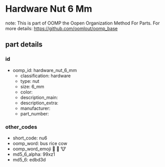 # Hardware Nut 6 Mm  

note: This is part of OOMP the Oopen Organization Method For Parts. For more details: https://github.com/oomlout/oomp_base

##  part details





### id
* oomp_id: hardware_nut_6_mm
  * classification: hardware
  * type: nut
  * size: 6_mm
  * color: 
  * description_main: 
  * description_extra: 
  * manufacturer: 
  * part_number: 

### other_codes
* short_code: nu6
* oomp_word: bus rice cow
* oomp_word_emoji :bus: :rice: :cow:
* md5_6_alpha: 99xz1
* md5_6: edbd3d